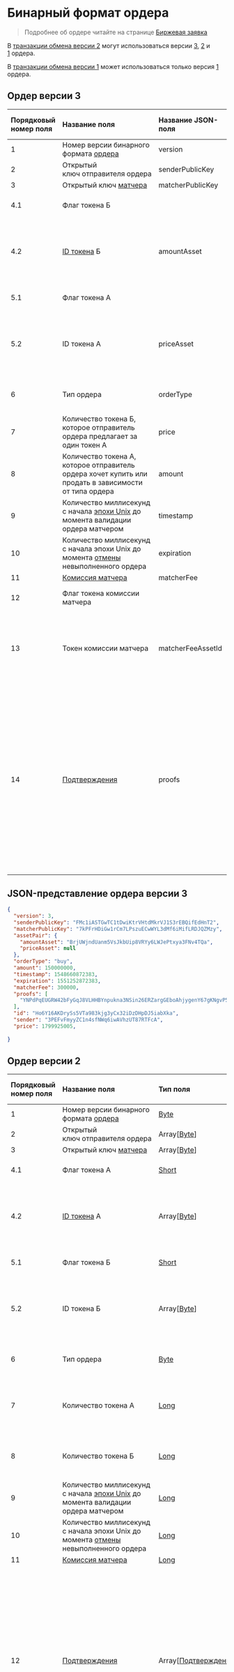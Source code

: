 # Бинарный формат ордера

> Подробнее об ордере читайте на странице [Биржевая заявка](/blockchain/order.md)

В [транзакции обмена версии 2](/blockchain/binary-format/transaction-binary-format/exchange-transaction-binary-format.md#v2) могут использоваться версии [3](#v3), [2](#v2) и [1](#1) ордера.

В [транзакции обмена версии 1](/blockchain/binary-format/transaction-binary-format/exchange-transaction-binary-format.md#v1) может использоваться только версия [1](#1) ордера.

## Ордер версии 3 <a id="v3"></a>

| Порядковый номер поля | Название поля | Название JSON-поля | Тип поля | Размер поля в байтах | Описание поля |
| :--- | :--- | :--- | :--- | :--- | :--- |
| 1 | Номер версии бинарного формата [ордера](/blockchain/order.md) | version | [Byte](/blockchain/blockchain/blockchain-data-types.md)| 1 | Значение должно быть равно 3 |
| 2 | Открытый ключ отправителя ордера | senderPublicKey | Array[[Byte](/blockchain/blockchain/blockchain-data-types.md)] | 32 |  |
| 3 | Открытый ключ [матчера](/blockchain/waves-node/extensions/matcher.md) | matcherPublicKey | Array[[Byte](/blockchain/blockchain/blockchain-data-types.md)] | 32 |  |
| 4.1 | Флаг токена Б |  | [Short](/blockchain/blockchain/blockchain-data-types.md) | 1 | Если токен [WAVES](/blockchain/token/waves.md), то значение 0, иначе — 1 |
| 4.2 | [ID токена](/blockchain/token/token-id.md) Б | amountAsset | Array[[Byte](/blockchain/blockchain/blockchain-data-types.md)] | S | Если токен не WAVES, то S = 32, иначе — поле не должно присутствовать в бинарном формате |
| 5.1 | Флаг токена А |  | [Short](/blockchain/blockchain/blockchain-data-types.md) | 1 | Если токен WAVES, то значение 0, иначе — 1 |
| 5.2 | ID токена А | priceAsset | Array[[Byte](/blockchain/blockchain/blockchain-data-types.md)] | `S` | Если токен не WAVES, то `S` = 32, иначе — поле не должно присутствовать в бинарном формате |
| 6 | Тип ордера | orderType | [Byte](/blockchain/blockchain/blockchain-data-types.md) | 1 | Если ордер на покупку, то значение 0, если на продажу — 1 |
| 7 | Количество токена Б, которое отправитель ордера предлагает за один токен А | price | [Long](/blockchain/blockchain/blockchain-data-types.md) | 8 |  |
| 8 | Количество токена А, которое отправитель ордера хочет купить или продать в зависимости от типа ордера | amount | Long | 8 |  |
| 9 | Количество миллисекунд с начала [эпохи Unix](https://ru.wikipedia.org/wiki/Unix-время) до момента валидации ордера матчером | timestamp | [Long](/blockchain/blockchain/blockchain-data-types.md) | 8 |  |
| 10 | Количество миллисекунд с начала эпохи Unix до момента [отмены](/blockchain/order.md#cancel) невыполненного ордера | expiration | [Long](/blockchain/blockchain/blockchain-data-types.md) | 8 |  |
| 11 | [Комиссия матчера](/blockchain/matcher-fee.md) | matcherFee | [Long](/blockchain/blockchain/blockchain-data-types.md) | 8 |  |
| 12 | Флаг токена комиссии матчера |  | [Byte](/blockchain/blockchain/blockchain-data-types.md) | 1 | Если токен WAVES, то значение 0, иначе — 1 |
| 13 | Токен комиссии матчера | matcherFeeAssetId | Array[[Byte](/blockchain/blockchain/blockchain-data-types.md)] | `F` | Если токен комиссии не WAVES, то `F` = 32, иначе — поле не должно присутствовать в бинарном формате |
| 14 | [Подтверждения](/blockchain/transaction/transaction-proof.md) | proofs | Array[[Подтверждение](/blockchain/transaction/transaction-proof.md)] | `S` | Если массив пустой, то `S` = 3.<br>Если массив не пустой, то `S` = 3 + 2 × `N` + (`P`<sub>1</sub> + `P`<sub>2</sub> + ... + `P`<sub>n</sub>),<br>где<br>`N` — количество подтверждений в массиве,<br>`P`<sub>n</sub> — размер N-го подтверждения в байтах.<br>Максимальное количество подтверждений в массиве — 8. Максимальный размер каждого подтверждения — 64 байта |

## JSON-представление ордера версии 3

``` json
{
  "version": 3,
  "senderPublicKey": "FMc1iASTGwTC1tDwiKtrVHtdMkrVJ1S3rEBQifEdHnT2",
  "matcherPublicKey": "7kPFrHDiGw1rCm7LPszuECwWYL3dMf6iMifLRDJQZMzy",
  "assetPair": {
    "amountAsset": "BrjUWjndUanm5VsJkbUip8VRYy6LWJePtxya3FNv4TQa",
    "priceAsset": null
  },
  "orderType": "buy",
  "amount": 150000000,
  "timestamp": 1548660872383,
  "expiration": 1551252872383,
  "matcherFee": 300000,
  "proofs": [
    "YNPdPqEUGRW42bFyGqJ8VLHHBYnpukna3NSin26ERZargGEboAhjygenY67gKNgvP5nm5ZV8VGZW3bNtejSKGEa"
  ],
  "id": "Ho6Y16AKDrySs5VTa983kjg3yCx32iDzDHpDJ5iabXka",
  "sender": "3PEFvFmyyZC1n4sfNWq6iwAVhzUT87RTFcA",
  "price": 1799925005,
  
}
```

## Ордер версии 2 <a id="v2"></a>

| Порядковый номер поля | Название поля | Тип поля | Размер поля в байтах | Описание поля |
| :--- | :--- | :--- | :--- | :--- |
| 1 | Номер версии бинарного формата [ордера](/blockchain/order.md) | [Byte](/blockchain/blockchain/blockchain-data-types.md) | 1 | Значение должно быть равно 2 |
| 2 | Открытый ключ отправителя ордера | Array[[Byte](/blockchain/blockchain/blockchain-data-types.md)] | 32 |  |
| 3 | Открытый ключ [матчера](/blockchain/waves-node/extensions/matcher.md) | Array[[Byte](/blockchain/blockchain/blockchain-data-types.md)] | 32 |  |
| 4.1 | Флаг токена А | [Short](/blockchain/blockchain/blockchain-data-types.md) | 1 | Если токен [WAVES](/blockchain/token/waves.md), то значение 0, иначе — 1 |
| 4.2 | [ID токена](/blockchain/token/token-id.md) А | Array[[Byte](/blockchain/blockchain/blockchain-data-types.md)] | `S` | Если токен не WAVES, то `S` = 32, иначе — поле не должно присутствовать в бинарном формате |
| 5.1 | Флаг токена Б | [Short](/blockchain/blockchain/blockchain-data-types.md) | 1 | Если токен WAVES, то значение 0, иначе — 1 |
| 5.2 | ID токена Б | Array[[Byte](/blockchain/blockchain/blockchain-data-types.md)] | `S` | Если токен не WAVES, то `S` = 32, иначе — поле не должно присутствовать в бинарном формате |
| 6 | Тип ордера | [Byte](/blockchain/blockchain/blockchain-data-types.md) | 1 | Если ордер на покупку, то значение 0, если на продажу — 1 |
| 7 | Количество токена А | [Long](/blockchain/blockchain/blockchain-data-types.md) | 8 | Количество токена А, которое отправитель ордера предлагает за один токен Б |
| 8 | Количество токена Б | [Long](/blockchain/blockchain/blockchain-data-types.md) | 8 | Количество токена Б, которое отправитель ордера хочет купить |
| 9 | Количество миллисекунд с начала [эпохи Unix](https://ru.wikipedia.org/wiki/Unix-время) до момента валидации ордера матчером | [Long](/blockchain/blockchain/blockchain-data-types.md) | 8 |  |
| 10 | Количество миллисекунд с начала эпохи Unix до момента [отмены](/blockchain/order.md#cancel) невыполненного ордера | [Long](/blockchain/blockchain/blockchain-data-types.md) | 8 | Максимальное значение: время отправки ордера + 30 дней |
| 11 | [Комиссия матчера](/blockchain/matcher-fee.md) | [Long](/blockchain/blockchain/blockchain-data-types.md) | 8 |  |
| 12 | [Подтверждения](/blockchain/transaction/transaction-proof.md) | Array[[Подтверждение](/blockchain/transaction/transaction-proof.md)] | `S` | Если массив пустой, то `S` = 3.<br>Если массив не пустой, то `S` = 3 + 2 × `N` + (`P`<sub>1</sub> + `P`<sub>2</sub> + ... + `P`<sub>n</sub>),<br>где<br>`N` — количество подтверждений в массиве,<br>`P`<sub>n</sub> — размер N-го подтверждения в байтах.<br>Максимальное количество подтверждений в массиве — 8. Максимальный размер каждого подтверждения — 64 байта |

## Ордер версии 1 <a id="v1"></a>

| Порядковый номер поля | Название поля | Тип поля | Размер поля в байтах | Описание поля |
| :--- | :--- | :--- | :--- | :--- |
| 1 | Открытый ключ отправителя [ордера](/blockchain/order.md) | Array[[Byte](/blockchain/blockchain/blockchain-data-types.md)] | 32 |  |
| 2 | Открытый ключ [матчера](/blockchain/waves-node/extensions/matcher.md) | Array[[Byte](/blockchain/blockchain/blockchain-data-types.md)] | 32 |  |
| 3.1 | Флаг токена A | [Byte](/blockchain/blockchain/blockchain-data-types.md) | 1 | Если [WAVES](/blockchain/token/waves.md), то значение 0, иначе — 1 |
| 3.2 | [ID токена](/blockchain/token/token-id.md) А | Array[[Byte](/blockchain/blockchain/blockchain-data-types.md)] | `S` | Если токен не WAVES, то `S` = 32, иначе — поле не должно присутствовать в бинарном формате |
| 4.1 | Флаг токена Б | [Byte](/blockchain/blockchain/blockchain-data-types.md) | 1 | Если WAVES, то значение 0, иначе — 1 |
| 4.2 | ID токена Б | Array[[Byte](/blockchain/blockchain/blockchain-data-types.md)] | `S` | Если токен не WAVES, то `S` = 32, иначе — поле не должно присутствовать в бинарном формате |
| 5 | Тип ордера | [Byte](/blockchain/blockchain/blockchain-data-types.md) | 1 | Если ордер на покупку, то значение 0, если на продажу — 1 |
| 6 | Количество токена А, которое отправитель ордера предлагает за единицу токена Б  | [Long](/blockchain/blockchain/blockchain-data-types.md) | 8 |  |
| 7 | Количество токена Б, которое отправитель ордера хочет купить | [Long](/blockchain/blockchain/blockchain-data-types.md) | 8 |  |
| 8 | Количество миллисекунд с начала [эпохи Unix](https://ru.wikipedia.org/wiki/Unix-время) до момента валидации ордера матчером | [Long](/blockchain/blockchain/blockchain-data-types.md) | 8 |  |
| 9 | Количество миллисекунд с начала эпохи Unix до момента [отмены](/blockchain/order.md#cancel) невыполненного ордера | [Long](/blockchain/blockchain/blockchain-data-types.md) | 8 |  |
|  | Комиссия матчера | [Long](/blockchain/blockchain/blockchain-data-types.md) | 8 |  |
| 11 | [Подпись отправителя ордера](/blockchain/matcher-fee.md) | Array[[Byte](/blockchain/blockchain/blockchain-data-types.md)] | 64 |  |
